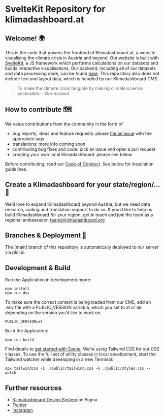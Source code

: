 # SvelteKit Repository for klimadashboard.at

## Welcome! 🌍

This is the code that powers the frontend of Klimadashboard.at, a website visualising the climate crisis in Austria and beyond. Our website is built with [SvelteKit](https://kit.svelte.dev), a JS framework which performs calculations on our datasets and builds interactive visualisations. Our backend, including all of our datasets and data processing code, can be found [here](https://github.com/klimadashboard). This repository also does not include text and layout data, which is handled by our Klimadashboard CMS.

> To make the climate crisis tangible by making climate science accessible.
> – _Our mission_

## How to contribute 🗺

We value contributions from the community in the form of

- bug reports, ideas and feature requests: please [file an issue](https://github.com/klimadashboard/klimadashboardAT-core/issues) with the appropiate tags
- translations: more info coming soon
- contributing bug fixes and code: pick an issue and open a pull request
- creating your own local Klimadashboard: please see below

Before contributing, read our [Code of Conduct](CODE_OF_CONDUCT.md). See below for installation guidelines.

## Create a Klimadashboard for your state/region/... 🗾

We’d love to expand Klimadashboard beyond Austria, but we need data research, coding and translation support to do so. If you’d like to help us build Klimadashboard for your region, get in touch and join the team as a regional ambassador. <team@klimadashboard.org>

## Branches & Deployment 🧭

The [main] branch of this repository is automatically deployed to our server via ploi.io. 

## Development & Build

Run the Application in development mode:

```
npm install
npm run dev
```

To make sure the correct content is being loaded from our CMS, add an .env file with a PUBLIC_VERSION variable, which you set to at or de depending on the version you’d like to work on.

```
PUBLIC_VERSION=at
```

Build the Application:

```
npm run build
```

Find details to [get started with Svelte](https://svelte.dev/blog/the-easiest-way-to-get-started).
We’re using Tailwind CSS for our CSS classes. To use the full set of utility classes in local development, start the Tailwind watcher while developing in a new Terminal:

```
npx tailwindcss -i ./public/tailwind.css -o ./public/styles.css --watch
```

## Further resources

- [Klimadashboard Design System](https://figma.com/@klimadashboard) on Figma
- [Twitter](https://twitter.com/klimadashboard)
- [Instagram](https://instagram.com/klimadashboard)
